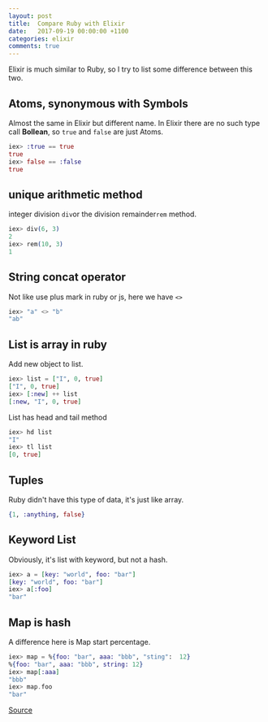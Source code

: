 ```yaml
---
layout: post
title:  Compare Ruby with Elixir
date:   2017-09-19 00:00:00 +1100
categories: elixir
comments: true
---
```

Elixir is much similar to Ruby, so I try to list some difference between this two.

## **Atoms**, synonymous with Symbols
Almost the same in Elixir but different name. In Elixir there are no such type call **Bollean**, so `true` and `false` are just Atoms.
```ex
iex> :true == true
true
iex> false == :false
true
```

## unique arithmetic method
integer division `div`or the division remainder`rem` method.

```ex
iex> div(6, 3)
2
iex> rem(10, 3)
1
```

## String concat operator
Not like use plus mark in ruby or js, here we have `<>`
```ex
iex> "a" <> "b"
"ab"
```

## List is array in ruby
Add new object to list.
```ex
iex> list = ["I", 0, true]
["I", 0, true]
iex> [:new] ++ list
[:new, "I", 0, true]
```
List has head and tail method
```ex
iex> hd list
"I"
iex> tl list
[0, true]
```
## Tuples
Ruby didn't have this type of data, it's just like array.
```ex
{1, :anything, false}
```

## Keyword List
Obviously, it's list with keyword, but not a hash.
```ex
iex> a = [key: "world", foo: "bar"]
[key: "world", foo: "bar"]
iex> a[:foo]
"bar"
```

## Map is hash
A difference here is Map start percentage.
```ex
iex> map = %{foo: "bar", aaa: "bbb", "sting":  12}
%{foo: "bar", aaa: "bbb", string: 12}
iex> map[:aaa]
"bbb"
iex> map.foo
"bar"
```

[Source](https://elixirschool.com/en/)
